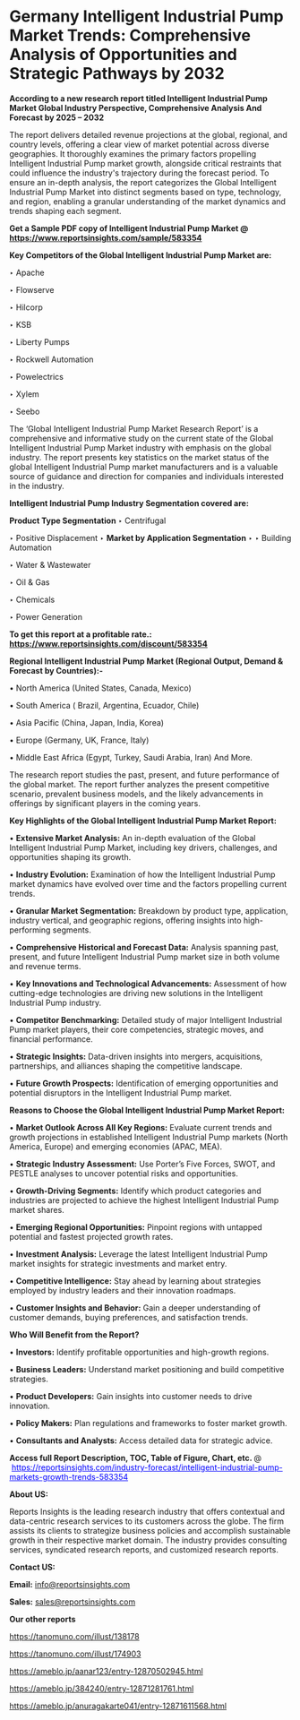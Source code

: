 # Germany Intelligent Industrial Pump Market Trends: Comprehensive Analysis of Opportunities and Strategic Pathways by 2032

<strong>According to a new research report titled Intelligent Industrial Pump Market Global Industry Perspective, Comprehensive Analysis And Forecast by 2025 – 2032</strong>

The report delivers detailed revenue projections at the global, regional, and country levels, offering a clear view of market potential across diverse geographies. It thoroughly examines the primary factors propelling Intelligent Industrial Pump market growth, alongside critical restraints that could influence the industry's trajectory during the forecast period. To ensure an in-depth analysis, the report categorizes the Global Intelligent Industrial Pump Market into distinct segments based on type, technology, and region, enabling a granular understanding of the market dynamics and trends shaping each segment.

<strong>Get a Sample PDF copy of Intelligent Industrial Pump Market </strong><strong>@<a href=https://www.reportsinsights.com/sample/583354 style=color:#0000ff;> https://www.reportsinsights.com/sample/583354</a></strong></font>

<strong>Key Competitors of the Global Intelligent Industrial Pump Market are:</strong>

‣ Apache

‣ Flowserve

‣ Hilcorp

‣ KSB

‣ Liberty Pumps

‣ Rockwell Automation

‣ Powelectrics

‣ Xylem

‣ Seebo

The ‘Global Intelligent Industrial Pump Market Research Report’ is a comprehensive and informative study on the current state of the Global Intelligent Industrial Pump Market industry with emphasis on the global industry. The report presents key statistics on the market status of the global Intelligent Industrial Pump market manufacturers and is a valuable source of guidance and direction for companies and individuals interested in the industry.

<strong>Intelligent Industrial Pump Industry Segmentation covered are:</strong>

<strong>Product Type Segmentation</strong>
‣
Centrifugal

‣ Positive Displacement
‣ 
<strong>Market by Application Segmentation</strong>
‣
‣  Building Automation

‣ Water & Wastewater

‣ Oil & Gas

‣ Chemicals

‣ Power Generation

<strong>To get this report at a profitable rate.: <a href=https://www.reportsinsights.com/discount/583354 style=color:#0000ff;>https://www.reportsinsights.com/discount/583354</a></strong></font>

<strong>Regional Intelligent Industrial Pump Market (Regional Output, Demand &amp; Forecast by Countries):-</strong>

• North America (United States, Canada, Mexico)

• South America ( Brazil, Argentina, Ecuador, Chile)

• Asia Pacific (China, Japan, India, Korea)

• Europe (Germany, UK, France, Italy)

• Middle East Africa (Egypt, Turkey, Saudi Arabia, Iran) And More.

The research report studies the past, present, and future performance of the global market. The report further analyzes the present competitive scenario, prevalent business models, and the likely advancements in offerings by significant players in the coming years.

<strong>Key Highlights of the Global Intelligent Industrial Pump Market Report:</strong>

• <strong>Extensive Market Analysis:</strong> An in-depth evaluation of the Global Intelligent Industrial Pump Market, including key drivers, challenges, and opportunities shaping its growth.

• <strong>Industry Evolution:</strong> Examination of how the Intelligent Industrial Pump market dynamics have evolved over time and the factors propelling current trends.

• <strong>Granular Market Segmentation:</strong> Breakdown by product type, application, industry vertical, and geographic regions, offering insights into high-performing segments.

• <strong>Comprehensive Historical and Forecast Data:</strong> Analysis spanning past, present, and future Intelligent Industrial Pump market size in both volume and revenue terms.

• <strong>Key Innovations and Technological Advancements:</strong> Assessment of how cutting-edge technologies are driving new solutions in the Intelligent Industrial Pump industry.

• <strong>Competitor Benchmarking:</strong> Detailed study of major Intelligent Industrial Pump market players, their core competencies, strategic moves, and financial performance.

• <strong>Strategic Insights:</strong> Data-driven insights into mergers, acquisitions, partnerships, and alliances shaping the competitive landscape.

• <strong>Future Growth Prospects:</strong> Identification of emerging opportunities and potential disruptors in the Intelligent Industrial Pump market.

<strong>Reasons to Choose the Global Intelligent Industrial Pump Market Report:</strong>

• <strong>Market Outlook Across All Key Regions:</strong> Evaluate current trends and growth projections in established Intelligent Industrial Pump markets (North America, Europe) and emerging economies (APAC, MEA).

• <strong>Strategic Industry Assessment:</strong> Use Porter’s Five Forces, SWOT, and PESTLE analyses to uncover potential risks and opportunities.

• <strong>Growth-Driving Segments:</strong> Identify which product categories and industries are projected to achieve the highest Intelligent Industrial Pump market shares.

• <strong>Emerging Regional Opportunities:</strong> Pinpoint regions with untapped potential and fastest projected growth rates.

• <strong>Investment Analysis:</strong> Leverage the latest Intelligent Industrial Pump market insights for strategic investments and market entry.

• <strong>Competitive Intelligence:</strong> Stay ahead by learning about strategies employed by industry leaders and their innovation roadmaps.

• <strong>Customer Insights and Behavior:</strong> Gain a deeper understanding of customer demands, buying preferences, and satisfaction trends.

<strong>Who Will Benefit from the Report?</strong>

• <strong>Investors:</strong> Identify profitable opportunities and high-growth regions.

• <strong>Business Leaders:</strong> Understand market positioning and build competitive strategies.

• <strong>Product Developers:</strong> Gain insights into customer needs to drive innovation.

• <strong>Policy Makers:</strong> Plan regulations and frameworks to foster market growth.

• <strong>Consultants and Analysts:</strong> Access detailed data for strategic advice.
</ul>
<strong>Access full Report Description, TOC, Table of Figure, Chart, etc. </strong>@  <a href=https://reportsinsights.com/industry-forecast/intelligent-industrial-pump-markets-growth-trends-583354 style=color:#0000ff;>https://reportsinsights.com/industry-forecast/intelligent-industrial-pump-markets-growth-trends-583354</a></font>

<strong><strong>About US</strong>:</strong>

Reports Insights is the leading research industry that offers contextual and data-centric research services to its customers across the globe. The firm assists its clients to strategize business policies and accomplish sustainable growth in their respective market domain. The industry provides consulting services, syndicated research reports, and customized research reports.

<strong>Contact US:</strong>

<p class=""""><b>Email:</b> <a href=mailto:info@reportsinsights.com>info@reportsinsights.com</a></p>
<p class=""""><b>Sales:</b> <a href=mailto:sales@reportsinsights.com>sales@reportsinsights.com</a></p>

<strong>Our other reports</strong>

<a href=https://tanomuno.com/illust/138178>https://tanomuno.com/illust/138178</a>

<a href=https://tanomuno.com/illust/174903>https://tanomuno.com/illust/174903</a>

<a href=https://ameblo.jp/aanar123/entry-12870502945.html>https://ameblo.jp/aanar123/entry-12870502945.html</a>

<a href=https://ameblo.jp/384240/entry-12871281761.html>https://ameblo.jp/384240/entry-12871281761.html</a>

<a href=https://ameblo.jp/anuragakarte041/entry-12871611568.html>https://ameblo.jp/anuragakarte041/entry-12871611568.html</a>
